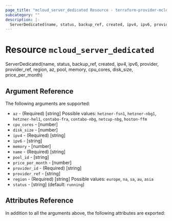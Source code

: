 ```yaml
---
page_title: "mcloud_server_dedicated Resource - terraform-provider-mcloud"
subcategory: ""
description: |-
  ServerDedicated(name, status, backup_ref, created, ipv4, ipv6, provider, provider_ref, region, az, pool, memory, cpu_cores, disk_size, price_per_month)
---
```


# Resource `mcloud_server_dedicated`

ServerDedicated(name, status, backup_ref, created, ipv4, ipv6, provider, provider_ref, region, az, pool, memory, cpu_cores, disk_size, price_per_month)



## Argument Reference

The following arguments are supported:

- `az` - (Required) [string] Possible values: `hetzner-fsn1`, `hetzner-nbg1`, `hetzner-hel1`, `contabo-fra`, `contabo-nbg`, `netcup-nbg`, `hoston-ffm` 
- `cpu_cores` - [number]  
- `disk_size` - [number]  
- `ipv4` - (Required) [string]  
- `ipv6` - [string]  
- `memory` - [number]  
- `name` - (Required) [string]  
- `pool_id` - [string]  
- `price_per_month` - [number]  
- `provider_id` - (Required) [string]  
- `provider_ref` - [string]  
- `region` - (Required) [string] Possible values: `europe`, `na`, `sa`, `au`, `asia` 
- `status` - [string]   (default: `running`)

## Attributes Reference

In addition to all the arguments above, the following attributes are exported:
